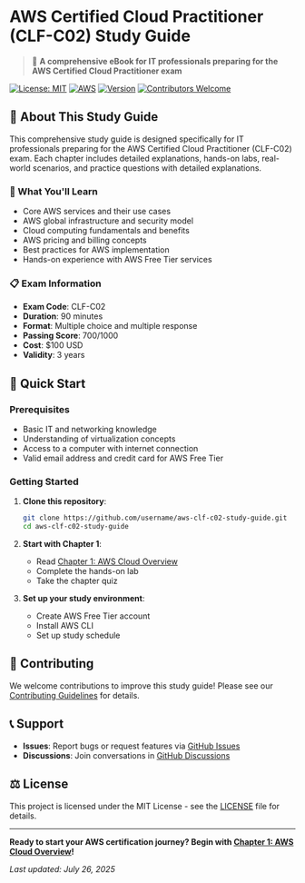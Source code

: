 # AWS Certified Cloud Practitioner (CLF-C02) Study Guide

> 📘 **A comprehensive eBook for IT professionals preparing for the AWS Certified Cloud Practitioner exam**

[![License: MIT](https://img.shields.io/badge/License-MIT-yellow.svg)](https://opensource.org/licenses/MIT)
[![AWS](https://img.shields.io/badge/AWS-CLF--C02-orange.svg)](https://aws.amazon.com/certification/certified-cloud-practitioner/)
[![Version](https://img.shields.io/badge/version-1.0.0-blue.svg)](https://github.com/username/aws-clf-c02-study-guide)
[![Contributors Welcome](https://img.shields.io/badge/contributors-welcome-brightgreen.svg)](CONTRIBUTING.md)

## 📖 About This Study Guide

This comprehensive study guide is designed specifically for IT professionals preparing for the AWS Certified Cloud Practitioner (CLF-C02) exam. Each chapter includes detailed explanations, hands-on labs, real-world scenarios, and practice questions with detailed explanations.

### 🎯 What You'll Learn

- Core AWS services and their use cases
- AWS global infrastructure and security model
- Cloud computing fundamentals and benefits
- AWS pricing and billing concepts
- Best practices for AWS implementation
- Hands-on experience with AWS Free Tier services

### 📋 Exam Information

- **Exam Code**: CLF-C02
- **Duration**: 90 minutes
- **Format**: Multiple choice and multiple response
- **Passing Score**: 700/1000
- **Cost**: $100 USD
- **Validity**: 3 years

## 🚀 Quick Start

### Prerequisites
- Basic IT and networking knowledge
- Understanding of virtualization concepts
- Access to a computer with internet connection
- Valid email address and credit card for AWS Free Tier

### Getting Started
1. **Clone this repository**:
   ```bash
   git clone https://github.com/username/aws-clf-c02-study-guide.git
   cd aws-clf-c02-study-guide
   ```

2. **Start with Chapter 1**:
   - Read [Chapter 1: AWS Cloud Overview](chapters/chapter-01-aws-cloud-overview.md)
   - Complete the hands-on lab
   - Take the chapter quiz

3. **Set up your study environment**:
   - Create AWS Free Tier account
   - Install AWS CLI
   - Set up study schedule

## 🤝 Contributing

We welcome contributions to improve this study guide! Please see our [Contributing Guidelines](CONTRIBUTING.md) for details.

## 📞 Support

- **Issues**: Report bugs or request features via [GitHub Issues](https://github.com/username/aws-clf-c02-study-guide/issues)
- **Discussions**: Join conversations in [GitHub Discussions](https://github.com/username/aws-clf-c02-study-guide/discussions)

## ⚖️ License

This project is licensed under the MIT License - see the [LICENSE](LICENSE) file for details.

---

**Ready to start your AWS certification journey? Begin with [Chapter 1: AWS Cloud Overview](chapters/chapter-01-aws-cloud-overview.md)!**

*Last updated: July 26, 2025*
